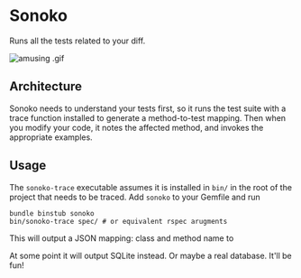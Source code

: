 # Sonoko

Runs all the tests related to your diff.

![amusing .gif](https://media.giphy.com/media/3ohryhYAObzCVnZQAg/giphy.gif)

## Architecture

Sonoko needs to understand your tests first, so it runs the test suite
with a trace function installed to generate a method-to-test
mapping. Then when you modify your code, it notes the affected method,
and invokes the appropriate examples.

## Usage

The `sonoko-trace` executable assumes it is installed in `bin/` in the
root of the project that needs to be traced. Add `sonoko` to your
Gemfile and run

``` shellsession
bundle binstub sonoko
bin/sonoko-trace spec/ # or equivalent rspec arugments
```


This will output a JSON mapping: class and method name to

At some point it will output SQLite instead. Or maybe a real database.
It'll be fun!
